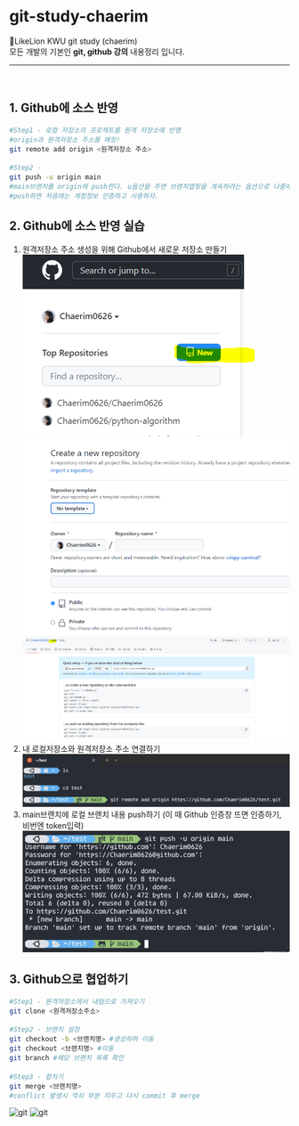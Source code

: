 # git-study-chaerim

📓LikeLion KWU git study (chaerim) <br>
모든 개발의 기본인 <strong>git, github 강의</strong> 내용정리 입니다.

<hr>
<br>

## 1. Github에 소스 반영

```bash
#Step1 - 로컬 저장소의 프로젝트를 원격 저장소에 반영
#origin과 원격저장소 주소를 매칭!
git remote add origin <원격저장소 주소>

#Step2 -
git push -u origin main
#main브랜치를 origin에 push한다. u옵션을 주면 브랜치맵핑을 계속하려는 옵션으로 나중에 git push만 써도 올릴 수 있다.
#push하면 처음에는 계정정보 인증하고 사용하자.

```

## 2. Github에 소스 반영 실습

1. 원격저장소 주소 생성을 위해 Github에서 새로운 저장소 만들기
   ![git](img/New.PNG)
   ![git](img/createRepo.PNG)
   ![git](img/doneRepo.PNG)
2. 내 로컬저장소와 원격저장소 주소 연결하기
   ![git](img/remote.PNG)
3. main브랜치에 로컬 브랜치 내용 push하기 (이 때 Github 인증창 뜨면 인증하기, 비번엔 token입력)
   ![git](img/account.PNG)

## 3. Github으로 협업하기

```bash
#Step1 - 원격저장소에서 내컴으로 가져오기
git clone <원격저장소주소>

#Step2 - 브랜치 설정
git checkout -b <브랜치명> #생성하며 이동
git checkout <브랜치명> #이동
git branch #해당 브랜치 목록 확인

#Step3 - 합치기
git merge <브랜치명>
#conflict 발생시 꺽쇠 부분 지우고 다시 commit 후 merge
```

![git](clone/account.PNG)
![git](checkout/account.PNG)
